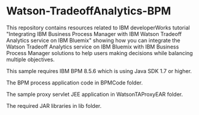 # Watson-TradeoffAnalytics-BPM
This repository contains resources related to IBM developerWorks tutorial "Integrating IBM Business Process Manager with IBM Watson Tradeoff Analytics service on IBM Bluemix" showing how you can integrate the Watson Tradeoff Analytics service on IBM Bluemix with IBM Business Process Manager solutions to help users making decisions while balancing multiple objectives.

This sample requires IBM BPM 8.5.6 which is using Java SDK 1.7 or higher.

The BPM process application code in BPMCode folder.

The sample proxy servlet JEE application in WatsonTAProxyEAR folder.

The required JAR libraries in lib folder.
